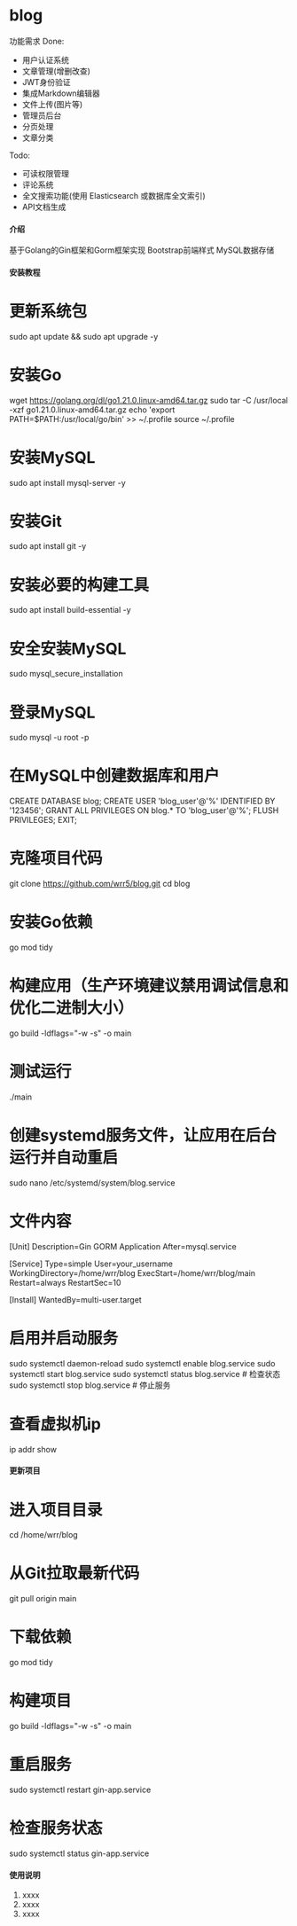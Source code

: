 # blog
功能需求
Done:
- 用户认证系统
- 文章管理(增删改查)
- JWT身份验证
- 集成Markdown编辑器
- 文件上传(图片等)
- 管理员后台
- 分页处理
- 文章分类

Todo:
- 可读权限管理
- 评论系统
- 全文搜索功能(使用 Elasticsearch 或数据库全文索引)
- API文档生成


#### 介绍
基于Golang的Gin框架和Gorm框架实现
Bootstrap前端样式
MySQL数据存储


#### 安装教程

# 更新系统包
sudo apt update && sudo apt upgrade -y
# 安装Go
wget https://golang.org/dl/go1.21.0.linux-amd64.tar.gz
sudo tar -C /usr/local -xzf go1.21.0.linux-amd64.tar.gz
echo 'export PATH=$PATH:/usr/local/go/bin' >> ~/.profile
source ~/.profile
# 安装MySQL
sudo apt install mysql-server -y
# 安装Git
sudo apt install git -y
# 安装必要的构建工具
sudo apt install build-essential -y
# 安全安装MySQL
sudo mysql_secure_installation
# 登录MySQL
sudo mysql -u root -p
# 在MySQL中创建数据库和用户
CREATE DATABASE blog;
CREATE USER 'blog_user'@'%' IDENTIFIED BY '123456';
GRANT ALL PRIVILEGES ON blog.* TO 'blog_user'@'%';
FLUSH PRIVILEGES;
EXIT;
# 克隆项目代码
git clone https://github.com/wrr5/blog.git
cd blog
# 安装Go依赖
go mod tidy
# 构建应用（生产环境建议禁用调试信息和优化二进制大小）
go build -ldflags="-w -s" -o main
# 测试运行
./main
# 创建systemd服务文件，让应用在后台运行并自动重启
sudo nano /etc/systemd/system/blog.service
# 文件内容
[Unit]
Description=Gin GORM Application
After=mysql.service

[Service]
Type=simple
User=your_username
WorkingDirectory=/home/wrr/blog
ExecStart=/home/wrr/blog/main
Restart=always
RestartSec=10

[Install]
WantedBy=multi-user.target
# 启用并启动服务
sudo systemctl daemon-reload
sudo systemctl enable blog.service
sudo systemctl start blog.service
sudo systemctl status blog.service  # 检查状态
sudo systemctl stop blog.service # 停止服务
# 查看虚拟机ip
ip addr show

#### 更新项目
# 进入项目目录
cd /home/wrr/blog
# 从Git拉取最新代码
git pull origin main
# 下载依赖
go mod tidy
# 构建项目
go build -ldflags="-w -s" -o main
# 重启服务
sudo systemctl restart gin-app.service
# 检查服务状态
sudo systemctl status gin-app.service


#### 使用说明

1.  xxxx
2.  xxxx
3.  xxxx
